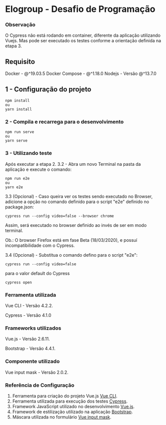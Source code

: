 # Elogroup - Desafio de Programação


### Observação
O Cypress não está rodando em container, diferente da aplicação utilizando Vuejs.
Mas pode ser executado os testes conforme a orientação definida na etapa 3.


## Requisito
Docker - @^19.03.5
Docker Compose - @^1.18.0
Nodejs - Versão @^13.7.0


## 1 - Configuração do projeto
```
npm install
ou
yarn install
```

### 2 - Compila e recarrega para o desenvolvimento
```
npm run serve
ou
yarn serve
```

### 3 - Utilizando teste
Após executar a etapa 2.
3.2 - Abra um novo Terminal na pasta da aplicação e execute o comando:
```
npm run e2e
ou
yarn e2e
```

3.3 (Opcional) - Caso queira ver os testes sendo executado no Browser, adicione a opção no comando definido para o script "e2e" definido no package.json:
```
cypress run --config video=false --browser chrome
```
Assim, será executado no browser definido ao invés de ser em modo terminal.

Ob.: O browser Firefox está em fase Beta (18/03/2020), e possuí incompatibilidade com o Cypress.


3.4 (Opcional) - Substitua o comando defino para o script "e2e":
```
cypress run --config video=false
```
para o valor default do Cypress
```
cypress open
```

### Ferramenta utilizada
Vue CLI - Versão 4.2.2.

Cypress - Versão 4.1.0

### Frameworks utilizados
Vue.js - Versão 2.6.11.

Bootstrap - Versão 4.4.1.

### Componente utilizado
Vue input mask - Versão 2.0.2.

### Referência de Configuração
1. Ferramenta para criação do projeto Vue.js [Vue CLI](https://cli.vuejs.org).
2. Ferramenta utilizada para execução dos testes [Cypress](https://www.cypress.io).
3. Framework JavaScript utilizado no desenvolvimento [Vue.js](https://vuejs.org).
4. Framework de estilização utilizado na aplicação [Bootstrap](https://getbootstrap.com).
5. Máscara utilizada no formulário [Vue input mask](https://www.npmjs.com/package/v-mask).
